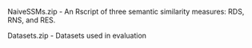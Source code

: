 NaiveSSMs.zip - An Rscript of three semantic similarity measures: RDS, RNS, and RES.

Datasets.zip - Datasets used in evaluation

